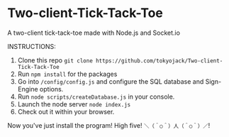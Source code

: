# Two-client-Tick-Tack-Toe
A two-client tick-tack-toe made with Node.js and Socket.io

INSTRUCTIONS:

1. Clone this repo ```git clone https://github.com/tokyojack/Two-client-Tick-Tack-Toe```
2. Run ```npm install``` for the packages
3. Go into ```/config/config.js``` and configure the SQL database and Sign-Engine options.
4. Run ```node scripts/createDatabase.js``` in your console.
5. Launch the node server ```node index.js```
6. Check out it within your browser.

Now you've just install the program! High five! ```＼（＾○＾）人（＾○＾）／```!
